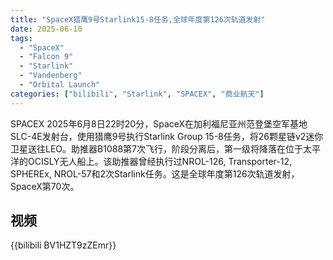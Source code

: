 ```yaml
---
title: "SpaceX猎鹰9号Starlink15-8任务,全球年度第126次轨道发射"
date: 2025-06-10
tags:
  - "SpaceX"
  - "Falcon 9"
  - "Starlink"
  - "Vandenberg"
  - "Orbital Launch"
categories: ["bilibili", "Starlink", "SPACEX", "商业航天"]
---
```


SPACEX 2025年6月8日22时20分，SpaceX在加利福尼亚州范登堡空军基地SLC-4E发射台，使用猎鹰9号执行Starlink Group 15-8任务，将26颗星链v2迷你卫星送往LEO。助推器B1088第7次飞行，阶段分离后，第一级将降落在位于太平洋的OCISLY无人船上。该助推器曾经执行过NROL-126, Transporter-12, SPHEREx, NROL-57和2次Starlink任务。这是全球年度第126次轨道发射，SpaceX第70次。

## 视频

{{bilibili BV1HZT9zZEmr}}
  